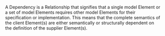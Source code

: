 A Dependency is a Relationship that signifies that a single model Element or a set of model Elements requires other model Elements for their specification or implementation. This means that the complete semantics of the client Element(s) are either semantically or structurally dependent on the definition of the supplier Element(s).